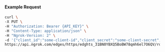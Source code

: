 <!-- Code generated for API Clients. DO NOT EDIT. -->

#### Example Request

```bash
curl \
-X PUT \
-H "Authorization: Bearer {API_KEY}" \
-H "Content-Type: application/json" \
-H "Ngrok-Version: 2" \
-d '{"client_id":"some-client-id","client_secret":"some-client-secret","enabled":true,"issuer":"https://accounts.google.com","scopes":["profile"]}' \
https://api.ngrok.com/edges/https/edghts_31BN0YBXQ5BoBW78qmh6el7O6QV/routes/edghtsrt_31BN0fsD9PnWK0NbSFkEW6dM2gf/oidc
```
